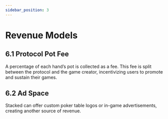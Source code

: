 ```yaml
---
sidebar_position: 3
---
```


# Revenue Models

## 6.1 Protocol Pot Fee

A percentage of each hand’s pot is collected as a fee. This fee is split between the protocol and the game creator, incentivizing users to promote and sustain their games.

## 6.2 Ad Space

Stacked can offer custom poker table logos or in-game advertisements, creating another source of revenue.
